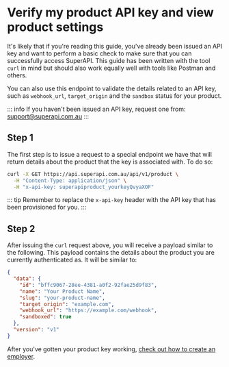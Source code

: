 # Verify my product API key and view product settings

It's likely that if you're reading this guide, you've already been issued an API key and want to perform a basic check to make sure that you can successfully access SuperAPI. This guide has been written with the tool `curl` in mind but should also work equally well with tools like Postman and others.

You can also use this endpoint to validate the details related to an API key, such as `webhook_url`, `target_origin` and the `sandbox` status for your product.

::: info
If you haven't been issued an API key, request one from: support@superapi.com.au
:::

## Step 1

The first step is to issue a request to a special endpoint we have that will return details about the product that the key is associated with. To do so:

```bash
curl -X GET https://api.superapi.com.au/api/v1/product \
  -H "Content-Type: application/json" \
  -H "x-api-key: superapiproduct_yourkeyQvyaXOF"
```

::: tip
Remember to replace the `x-api-key` header with the API key that has been provisioned for you.
:::

## Step 2

After issuing the `curl` request above, you will receive a payload similar to the following. This payload contains the details about the product you are currently authenticated as. It will be similar to:

```json
{
  "data": {
    "id": "bffc9067-28ee-4381-a0f2-92fae25d9f83",
    "name": "Your Product Name",
    "slug": "your-product-name",
    "target_origin": "example.com",
    "webhook_url": "https://example.com/webhook",
    "sandboxed": true
  },
  "version": "v1"
}
```

After you've gotten your product key working, [check out how to create an employer](/software_partners/how_to_guides/create_an_employer/index.html).
